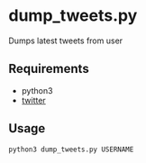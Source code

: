dump_tweets.py
==============

Dumps latest tweets from user

Requirements
---------------
* python3
* [twitter](https://github.com/sixohsix/twitter)


Usage
------------
    python3 dump_tweets.py USERNAME
